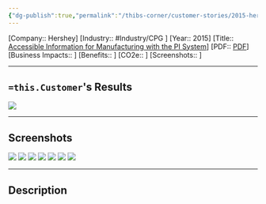 ```yaml
---
{"dg-publish":true,"permalink":"/thibs-corner/customer-stories/2015-hershey-accessible-information-for-manufacturing-with-the-pi-system/","noteIcon":""}
---
```


[Company:: Hershey]
[Industry:: #Industry/CPG ]
[Year:: 2015]
[Title:: [Accessible Information for Manufacturing with the PI System](https://resources.osisoft.com/presentations/accessible-information-for-manufacturing-with-pi-system-p2/)]
[PDF:: [PDF](https://cdn.osisoft.com/corp/en/media/presentations/2015/UsersConference2015/PDF/UsersConference2015_TheHersheyCompany_Gregg_AccessibleInformationforManufacturingwithPISystem.pdf)]
[Business Impacts:: ]
[Benefits:: ]
[CO2e:: ]
[Screenshots:: ] 

---
## `=this.Customer`'s Results
![](https://i.imgur.com/MWxWI6e.png)

---
## Screenshots
![](https://i.imgur.com/1grxJfs.png)
![](https://i.imgur.com/3EV5N8d.png)
![](https://i.imgur.com/47ke0DN.png)
![](https://i.imgur.com/dgi8cug.png)
![](https://i.imgur.com/tZCqNL9.png)
![](https://i.imgur.com/JJT958e.png)
![](https://i.imgur.com/aE7Pvxz.png)


---
## Description
